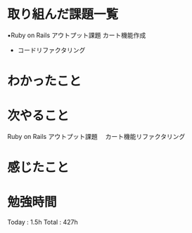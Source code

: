 <h1>取り組んだ課題一覧</h1>

▪️Ruby on Rails アウトプット課題 カート機能作成
- コードリファクタリング

<h1>わかったこと</h1>

<h1>次やること</h1>
Ruby on Rails アウトプット課題　 カート機能リファクタリング

<h1>感じたこと</h1>

<h1>勉強時間</h1>
Today : 1.5h Total :  427h
